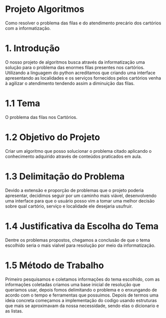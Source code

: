# Projeto Algoritmos
Como resolver o problema das filas e do atendimento precário dos cartórios com a informatização.

# 1. Introdução
O nosso projeto de algoritmos busca através da informatização uma solução para o problema das enormes filas presentes nos cartórios. Utilizando a linguagem do python acreditamos que criando uma interface apresentando as localidades e os serviços fornecidos pelos cartórios venha à agilizar o atendimento tendendo assim a diminuição das filas.
# 1.1 Tema
O problema das filas nos Cartórios. 
# 1.2 Objetivo do Projeto 
Criar um algoritmo que posso solucionar o problema citado aplicando o conhecimento adquirido através de conteúdos praticados em aula. 
# 1.3 Delimitação do Problema
Devido a extensão e proporção de problemas que o projeto poderia apresentar, decidimos seguir por um caminho mais viável, desenvolvendo uma interface para que o usuário posso vim a tomar uma melhor decisão sobre qual cartório, serviço e localidade ele desejaria usufruir.
# 1.4 Justificativa da Escolha do Tema 
Dentre os problemas propostos, chegamos a conclusão de que o tema escolhido seria o mais vialvel para resolução por meio da informatização.
# 1.5  Método de Trabalho
Primeiro pesquisamos e coletamos informações do tema escolhido, com as informações coletadas criamos uma base inicial de resolução que queriamos usar, depois fomos delimitando o problema e o enxungando de acordo com o tempo e ferramentas que possuimos. Depois de termos uma ideia concreta começamos a implementação do codigo usando estruturas que mais se aproximavam da nossa necessidade, sendo elas o dicionario e as listas.
